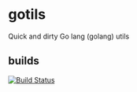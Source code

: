 # gotils
Quick and dirty Go lang (golang) utils

## builds

[![Build Status](https://travis-ci.org/korovkin/limiter.svg)](https://travis-ci.org/korovkin/gotils)
